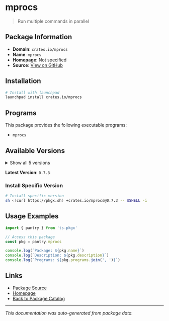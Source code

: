 # mprocs

> Run multiple commands in parallel

## Package Information

- **Domain**: `crates.io/mprocs`
- **Name**: `mprocs`
- **Homepage**: Not specified
- **Source**: [View on GitHub](https://github.com/pkgxdev/pantry/tree/main/projects/crates.io/mprocs/package.yml)

## Installation

```bash
# Install with launchpad
launchpad install crates.io/mprocs
```

## Programs

This package provides the following executable programs:

- `mprocs`

## Available Versions

<details>
<summary>Show all 5 versions</summary>

- `0.7.3`, `0.7.2`, `0.7.1`, `0.7.0`, `0.6.4`

</details>

**Latest Version**: `0.7.3`

### Install Specific Version

```bash
# Install specific version
sh <(curl https://pkgx.sh) +crates.io/mprocs@0.7.3 -- $SHELL -i
```

## Usage Examples

```typescript
import { pantry } from 'ts-pkgx'

// Access this package
const pkg = pantry.mprocs

console.log(`Package: ${pkg.name}`)
console.log(`Description: ${pkg.description}`)
console.log(`Programs: ${pkg.programs.join(', ')}`)
```

## Links

- [Package Source](https://github.com/pkgxdev/pantry/tree/main/projects/crates.io/mprocs/package.yml)
- [Homepage](#)
- [Back to Package Catalog](../../../package-catalog.md)

---

*This documentation was auto-generated from package data.*
